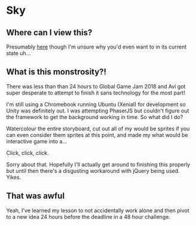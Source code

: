 # Sky

Where can I view this?
-----------------
Presumably [here](http://avizajac.com/sky/index.html) though I'm unsure why you'd even want to in its current state uh...

What is this monstrosity?!
-----------------
There was less than than 24 hours to Global Game Jam 2018 and Avi got super desperate to attempt to finish it sans technology for the most part! 

I'm still using a Chromebook running Ubuntu (Xenial) for development so Unity was definitely out. I was attempting PhaserJS but couldn't figure out the framework to get the background working in time. So what did I do?

Watercolour the entire storyboard, cut out all of my would be sprites if you can even consider them sprites at this point, and made my what would be interactive game into a...

Click, click, click.

Sorry about that. Hopefully I'll actually get around to finishing this properly but until then there's a disgusting workaround with jQuery being used. Yikes.

That was awful
-----------------
Yeah, I've learned my lesson to not accidentally work alone and then pivot to a new idea 24 hours before the deadline in a 48 hour challenge.